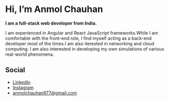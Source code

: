 <h1>Hi, I’m Anmol Chauhan</h1>
<p>
  <b>I am a full-stack web developer from India.</b>
  <br/>
  <p>I am experienced in Angular and React JavaScript frameworks.While I am comfortable with the front-end role, I find myself acting as a back-end developer most of the times.I am also iterested in networking and cloud computing. I am also interested in developing my own simulations of various real-world phenomena.</p>
 </p>
 <h2>Social</h2>
 <ul>
  <li>
    <a href="https://www.linkedin.com/in/anmol-chauhan-13a899157/" target="_blank">LinkedIn </a>
  </li>
   <li>
    <a href="//www.instagram.com/anmolchauhan0210/" target="_blank">Instagram</a>
  </li>
   <li>
    <a href="mailto:anmolchauhan977@gmail.com" target="_blank"> anmolchauhan977@gmail.com</a>
  </li>
</ul>
 
 

<!---
anmol977/anmol977 is a ✨ special ✨ repository because its `README.md` (this file) appears on your GitHub profile.
You can click the Preview link to take a look at your changes.
--->
